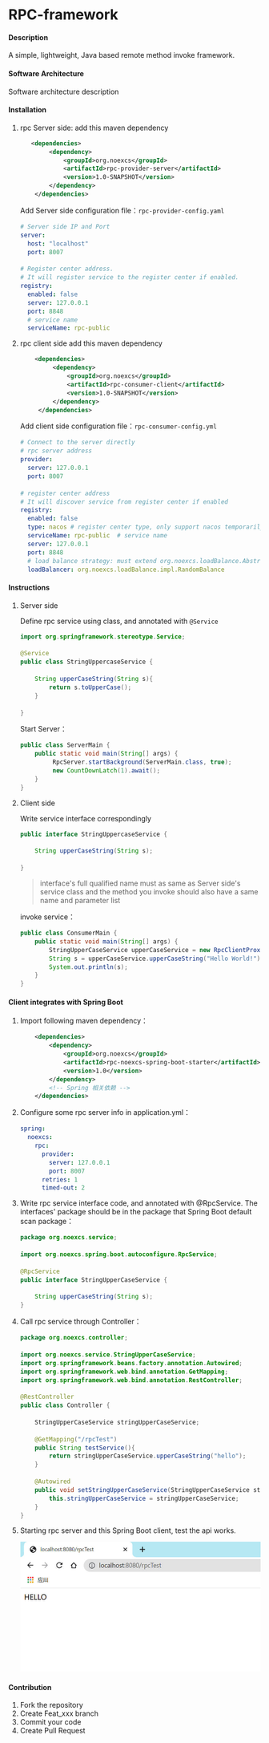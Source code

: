 # RPC-framework

#### Description
A simple, lightweight, Java based remote method invoke framework.


#### Software Architecture
Software architecture description

#### Installation


1. rpc Server side: add this maven dependency
    ```xml
       <dependencies>
            <dependency>
                <groupId>org.noexcs</groupId>
                <artifactId>rpc-provider-server</artifactId>
                <version>1.0-SNAPSHOT</version>
            </dependency>
        </dependencies>
    ```
   Add Server side configuration file：`rpc-provider-config.yaml`
    ```yaml
    # Server side IP and Port
    server:
      host: "localhost"
      port: 8007
    
   # Register center address.
   # It will register service to the register center if enabled.
    registry:
      enabled: false
      server: 127.0.0.1
      port: 8848
      # service name
      serviceName: rpc-public
    ```
2. rpc client side add this maven dependency
   ```xml
       <dependencies>
            <dependency>
                <groupId>org.noexcs</groupId>
                <artifactId>rpc-consumer-client</artifactId>
                <version>1.0-SNAPSHOT</version>
            </dependency>
        </dependencies>
   ```
   Add client side configuration file：`rpc-consumer-config.yml`
    ```yaml
    # Connect to the server directly
    # rpc server address
    provider:
      server: 127.0.0.1
      port: 8007
   
   # register center address
   # It will discover service from register center if enabled
    registry:
      enabled: false
      type: nacos # register center type, only support nacos temporarily
      serviceName: rpc-public  # service name
      server: 127.0.0.1
      port: 8848
      # load balance strategy: must extend org.noexcs.loadBalance.AbstractLoadBalance
      loadBalancer: org.noexcs.loadBalance.impl.RandomBalance
    ```


#### Instructions

1. Server side

   Define rpc service using class, and annotated with `@Service`
    ```java
   import org.springframework.stereotype.Service;
   
    @Service
    public class StringUppercaseService {
   
        String upperCaseString(String s){
            return s.toUpperCase();
        }
   
    }
    ```
   Start Server：
   ```java
   public class ServerMain {
       public static void main(String[] args) {
            RpcServer.startBackground(ServerMain.class, true);
            new CountDownLatch(1).await();
       }
   }
   ```
2. Client side

   Write service interface correspondingly
    ```java
    public interface StringUppercaseService {
    
        String upperCaseString(String s);
   
    }
    ```
   > interface's full qualified name must as same as Server side's service class
   > and the method you invoke should also have a same name and parameter list

   invoke service：
   ```java
   public class ConsumerMain {
       public static void main(String[] args) {
           StringUpperCaseService upperCaseService = new RpcClientProxy().getProxy(StringUpperCaseService.class);
           String s = upperCaseService.upperCaseString("Hello World!");
           System.out.println(s);
       }
   }
   ```


#### Client integrates with Spring Boot
1. Import following maven dependency：
   ```xml
       <dependencies>
           <dependency>
               <groupId>org.noexcs</groupId>
               <artifactId>rpc-noexcs-spring-boot-starter</artifactId>
               <version>1.0</version>
           </dependency>
           <!-- Spring 相关依赖 -->
       </dependencies>
   ```

2. Configure some rpc server info in application.yml：
   ```yaml
   spring:
     noexcs:
       rpc:
         provider:
           server: 127.0.0.1
           port: 8007
         retries: 1
         timed-out: 2
   ```

3. Write rpc service interface code, and annotated with @RpcService. The interfaces' package should be in the package that Spring Boot default scan package：
   ```java
   package org.noexcs.service;
   
   import org.noexcs.spring.boot.autoconfigure.RpcService;
   
   @RpcService
   public interface StringUpperCaseService {
   
       String upperCaseString(String s);
   }   
   ```

4. Call rpc service through Controller：
   ```java
   package org.noexcs.controller;
   
   import org.noexcs.service.StringUpperCaseService;
   import org.springframework.beans.factory.annotation.Autowired;
   import org.springframework.web.bind.annotation.GetMapping;
   import org.springframework.web.bind.annotation.RestController;

   @RestController
   public class Controller {
       
       StringUpperCaseService stringUpperCaseService;
   
       @GetMapping("/rpcTest")
       public String testService(){
           return stringUpperCaseService.upperCaseString("hello");
       }
   
       @Autowired
       public void setStringUpperCaseService(StringUpperCaseService stringUpperCaseService) {
           this.stringUpperCaseService = stringUpperCaseService;
       }
   }   
   ```

5. Starting rpc server and this Spring Boot client, test the api works.

   ![SpringBootIntegrationTestResult](./images/SpringBootIntegrationTestResult.jpg)


#### Contribution

1.  Fork the repository
2.  Create Feat_xxx branch
3.  Commit your code
4.  Create Pull Request
